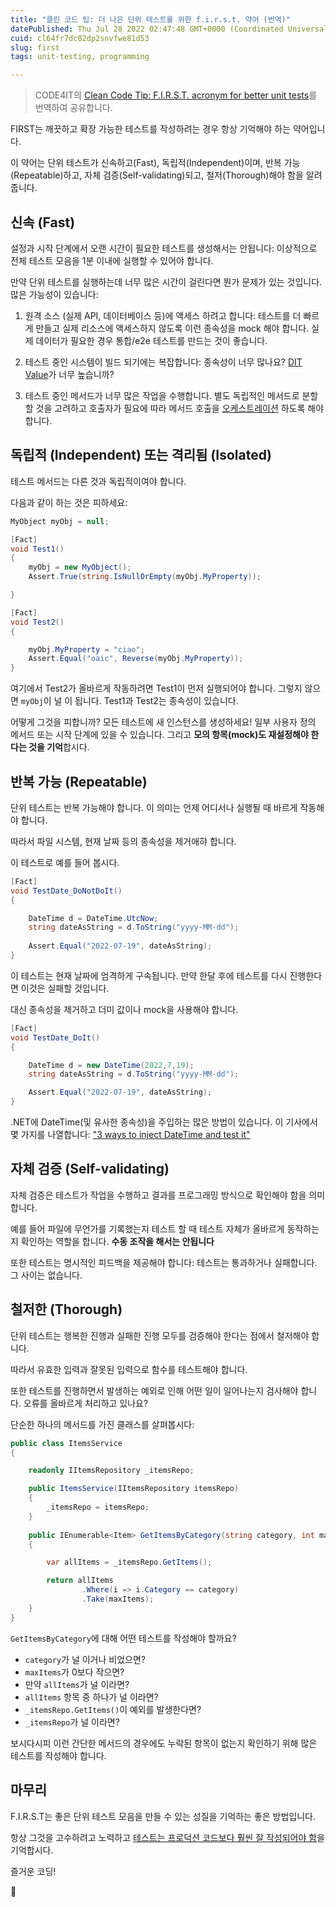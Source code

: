 ```yaml
---
title: "클린 코드 팁: 더 나은 단위 테스트를 위한 f.i.r.s.t. 약어 (번역)"
datePublished: Thu Jul 28 2022 02:47:48 GMT+0000 (Coordinated Universal Time)
cuid: cl64fr7dc02dp2snvfwe81d53
slug: first
tags: unit-testing, programming

---
```


> CODE4IT의 [Clean Code Tip: F.I.R.S.T. acronym for better unit tests](https://www.code4it.dev/cleancodetips/f-i-r-s-t-unit-tests)를 번역하여 공유합니다.

FIRST는 깨끗하고 확장 가능한 테스트를 작성하려는 경우 항상 기억해야 하는 약어입니다.

이 약어는 단위 테스트가 신속하고(Fast), 독립적(Independent)이며, 반복 가능(Repeatable)하고, 자체 검증(Self-validating)되고, 철저(Thorough)해야 함을 알려줍니다.


## 신속 (Fast)

설정과 시작 단계에서 오랜 시간이 필요한 테스트를 생성해서는 안됩니다: 이상적으로 전체 테스트 모음을 1분 이내에 실행할 수 있어야 합니다.

만약 단위 테스트를 실행하는데 너무 많은 시간이 걸린다면 뭔가 문제가 있는 것입니다. 많은 가능성이 있습니다:

1. 원격 소스 (실제 API, 데이터베이스 등)에 액세스 하려고 합니다: 테스트를 더 빠르게 만들고 실제 리소스에 액세스하지 않도록 이런 종속성을 mock 해야 합니다. 실제 데이터가 필요한 경우 통합/e2e 테스트를 만드는 것이 좋습니다.

1. 테스트 중인 시스템이 빌드 되기에는 복잡합니다: 종속성이 너무 많나요? [DIT Value](https://www.code4it.dev/blog/measure-maintainability-with-ndepend#depth-of-inheritance-tree-dit)가 너무 높습니까?

1. 테스트 중인 메서드가 너무 많은 작업을 수행합니다. 별도 독립적인 메서드로 분할할 것을 고려하고 호출자가 필요에 따라 메서드 호출을 [오케스트레이션](https://ko.wikipedia.org/wiki/%EC%98%A4%EC%BC%80%EC%8A%A4%ED%8A%B8%EB%A0%88%EC%9D%B4%EC%85%98_(%EC%BB%B4%ED%93%A8%ED%8C%85)) 하도록 해야 합니다.


## 독립적 (Independent) 또는 격리됨 (Isolated)

테스트 메서드는 다른 것과 독립적이여야 합니다.

다음과 같이 하는 것은 피하세요:

```csharp
MyObject myObj = null;

[Fact]
void Test1()
{
    myObj = new MyObject();
    Assert.True(string.IsNullOrEmpty(myObj.MyProperty));

}

[Fact]
void Test2()
{

    myObj.MyProperty = "ciao";
    Assert.Equal("oaic", Reverse(myObj.MyProperty));
}
```

여기에서 Test2가 올바르게 작동하려면 Test1이 먼저 실행되어야 합니다. 그렇지 않으면 `myObj`이 널 이 됩니다. Test1과 Test2는 종속성이 있습니다.

어떻게 그것을 피합니까? 모든 테스트에 새 인스턴스를 생성하세요! 일부 사용자 정의 메서드 또는 시작 단계에 있을 수 있습니다. 그리고 **모의 항목(mock)도 재설정해야 한다는 것을 기억**합시다.


## 반복 가능 (Repeatable)

단위 테스트는 반복 가능해야 합니다. 이 의미는 언제 어디서나 실행될 때 바르게 작동해야 합니다.

따라서 파일 시스템, 현재 날짜 등의 종속성을 제거애햐 합니다.

이 테스트로 예를 들어 봅시다.

```csharp
[Fact]
void TestDate_DoNotDoIt()
{

    DateTime d = DateTime.UtcNow;
    string dateAsString = d.ToString("yyyy-MM-dd");
    
    Assert.Equal("2022-07-19", dateAsString);
}
```

이 테스트는 현재 날짜에 엄격하게 구속됩니다. 만약 한달 후에 테스트를 다시 진행한다면 이것은 실패할 것입니다.

대신 종속성을 제거하고 더미 값이나 mock을 사용해야 합니다.

```csharp
[Fact]
void TestDate_DoIt()
{

    DateTime d = new DateTime(2022,7,19);
    string dateAsString = d.ToString("yyyy-MM-dd");

    Assert.Equal("2022-07-19", dateAsString);
}
```

.NET에 DateTime(및 유사한 종속성)을 주입하는 많은 방법이 있습니다. 이 기사에서 몇 가지를 나열합니다: ["3 ways to inject DateTime and test it"](https://www.code4it.dev/blog/inject-and-test-datetime-dependency/)


## 자체 검증 (Self-validating)

자체 검증은 테스트가 작업을 수행하고 결과를 프로그래밍 방식으로 확인해야 함을 의미합니다.

예를 들어 파일에 무언가를 기록했는지 테스트 할 때 테스트 자체가 올바르게 동작하는지 확인하는 역할을 합니다. **수동 조작을 해서는 안됩니다**

또한 테스트는 명시적인 피드백을 제공해야 합니다: 테스트는 통과하거나 실패합니다. 그 사이는 없습니다.


## 철저한 (Thorough)

단위 테스트는 행복한 진행과 실패한 진행 모두를 검증해야 한다는 점에서 철저해야 합니다.

따라서 유효한 입력과 잘못된 입력으로 함수를 테스트해야 합니다.

또한 테스트를 진행하면서 발생하는 예외로 인해 어떤 일이 일어나는지 검사해야 합니다. 오류를 올바르게 처리하고 있나요?

단순한 하나의 메서드를 가진 클래스를 살펴봅시다:

```csharp
public class ItemsService
{

    readonly IItemsRepository _itemsRepo;

    public ItemsService(IItemsRepository itemsRepo)
    {
        _itemsRepo = itemsRepo;
    }
    
    public IEnumerable<Item> GetItemsByCategory(string category, int maxItems)
    {

        var allItems = _itemsRepo.GetItems();

        return allItems
                .Where(i => i.Category == category)
                .Take(maxItems);
    }
}
```

`GetItemsByCategory`에 대해 어떤 테스트를 작성해야 할까요?

- `category`가 널 이거나 비었으면?
- `maxItems`가 0보다 작으면?
- 만약 `allItems`가 널 이라면?
- `allItems` 항목 중 하나가 널 이라면?
- `_itemsRepo.GetItems()`이 예외를 발생한다면?
- `_itemsRepo`가 널 이라면?

보시다시피 이런 간단한 메서드의 경우에도 누락된 항목이 없는지 확인하기 위해 많은 테스트를 작성해야 합니다.


## 마무리

F.I.R.S.T는 좋은 단위 테스트 모음을 만들 수 있는 성질을 기억하는 좋은 방법입니다.

항상 그것을 고수하려고 노력하고 [테스트는 프로덕션 코드보다 훨씬 잘 작성되어야 함](https://www.code4it.dev/cleancodetips/tests-should-be-readable-too)을 기억합시다.

즐거운 코딩!

🐧
